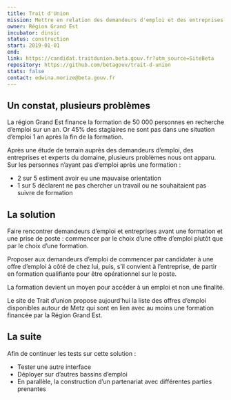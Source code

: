 ```yaml
---
title: Trait d'Union
mission: Mettre en relation des demandeurs d'emploi et des entreprises de la région Grand Est autour d'un projet de formation
owner: Région Grand Est
incubator: dinsic
status: construction
start: 2019-01-01
end:
link: https://candidat.traitdunion.beta.gouv.fr?utm_source=SiteBeta
repository: https://github.com/betagouv/trait-d-union
stats: false
contact: edwina.morize@beta.gouv.fr
---
```


## Un constat, plusieurs problèmes

La région Grand Est finance la formation de 50 000 personnes en recherche d’emploi sur un an. Or 45% des stagiaires ne sont pas dans une situation d’emploi 1 an après la fin de la formation. 

Après une étude de terrain auprès des demandeurs d’emploi, des entreprises et experts du domaine, plusieurs problèmes nous ont apparu. Sur les personnes n’ayant pas d’emploi après une formation : 
- 2 sur 5 estiment avoir eu une mauvaise orientation
- 1 sur 5 déclarent ne pas chercher un travail ou ne souhaitaient pas suivre de formation 

## La solution

Faire rencontrer demandeurs d’emploi et entreprises avant une formation et une prise de poste : commencer par le choix d’une offre d’emploi plutôt que par le choix d’une formation. 

Proposer aux demandeurs d’emploi de commencer par candidater à une offre d’emploi à côté de chez lui, puis, s’il convient à l’entreprise, de partir en formation qualifiante pour être opérationnel sur le poste. 

La formation devient un moyen pour accéder à un emploi et non une finalité. 

Le site de Trait d’union propose aujourd’hui la liste des offres d’emploi disponibles autour de Metz qui sont en lien avec au moins une formation financée par la Région Grand Est.  

## La suite

Afin de continuer les tests sur cette solution : 
-	Tester une autre interface
-	Déployer sur d’autres bassins d’emploi 
-	En parallèle, la construction d’un partenariat avec différentes parties prenantes

